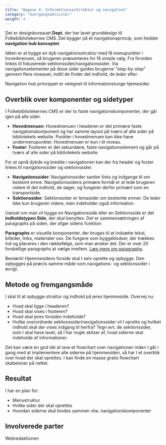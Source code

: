 ```yaml
---
title: "Opgave 4: Informationsarkitektur og navigation"
category: "Overgangsaktiviter"
weight: 4
---
```

Det er designbureauet **Dept**, der har lavet grunddesign til Folkebibliotekernes CMS. Det bygger på et navigationsprincip, som hedder **navigation hub konceptet**. 

Idéen er at bygge en dyb navigationsstruktur med få menupunkter i hovedmenuen, så brugeren præsenteres for få simple valg. Fra forsiden linkes til fokuserede sektionssider/navigationssider. Via navigationselementer på disse sider guides brugerne "step-by-step" gennem flere niveauer, indtil de finder det indhold, de leder efter. 

Navigation hub princippet er velegnet til informationstunge hjemesider.

## Overblik over komponenter og sidetyper ##
I Folkebibliotekernes CMS er der to faste navigationskomponenter, der går igen på alle sider. 
- **Hovedmenuen**: Hovedmenuen i headeren er det primære faste navigationskomponent og har samme layout på tværs af alle sider på bibliotekets website. Punkter i hovedmenuen kan ikke have undermenupunkter. Hovedmenuen er kun i ét niveau.
- **Footer**: Footeren er det sekundære, faste navigationselement og går på tværs af alle sider på bibliotekets website.

For at opnå dybde og bredde i navigationen kan der fra header og footer linkes til navigationssider og sektionssider.
- **Navigationssider**: Navigationssider samler links og indgange til om bestemt emne. Navigationssidens primære formål er at lede brugeren videre til det indhold, de søger, og fungerer derfor primært som en transportside.
- **Sektionssider**: Sektionssider er temasider om bestemte emner. De leder ikke kun brugeren videre, men indeholder også information.

Uanset om man vil bygge en Navigationsside eller en Sektionsside er det **indholdstypen Side**, der skal benyttes. Det er sammensætningen af paragraphs på siden, der afgør sidens funktion. 

**Paragraphs** er visuelle komponenter, der bruges til at indsætte tekst, billeder, links, materialer osv. De fungere som byggeklodser, der trækkes ind og placeres i den rækkefølge, som  man ønsker det.
Der er over 20 forskellige paragraphs at vælge imellem. [Læs mere om paragraphs](https://www.folkebibliotekernescms.dk/main/indhold/paragraphs-komponenter/).

Bemærk! Hjemmesidens forside skal I selv oprette og opbygge. Den opbygges på præcis samme måde som navigations- og sektionssider i øvrigt.

## Metode og fremgangsmåde ##
I skal til at opbygge struktur og indhold på jeres hjemmeside. Overvej nu:

- Hvad skal ligge i headeren? 
- Hvad skal vises i footeren? 
- Hvad skal jeres forsiden indeholde? 
- Hvilke overordnede sektionssider/navigationssider vil I oprette og hvilket indhold skal der vises indgang til herfra? Tegn evt. de sektionssider, som I skal have lavet, så I har nogle skitser af, hvad siderne skal indeholde af informationer. 

Det kan være en god idé at lave et flowchart over navigationen inden I går i gang med at implementere alle siderne på hjemmesiden, så har I et overblik over hvad der skal oprettes. I kan finde en masse gratis flowchart skabeloner på nettet.  

## Resultat ##
I har en plan for:
- Menustruktur
- Hvilke sider der skal oprettes
- Hvordan siderne skal bindes sammen vha. navigationskomponenter

## Involverede parter ##
Webredaktionen
